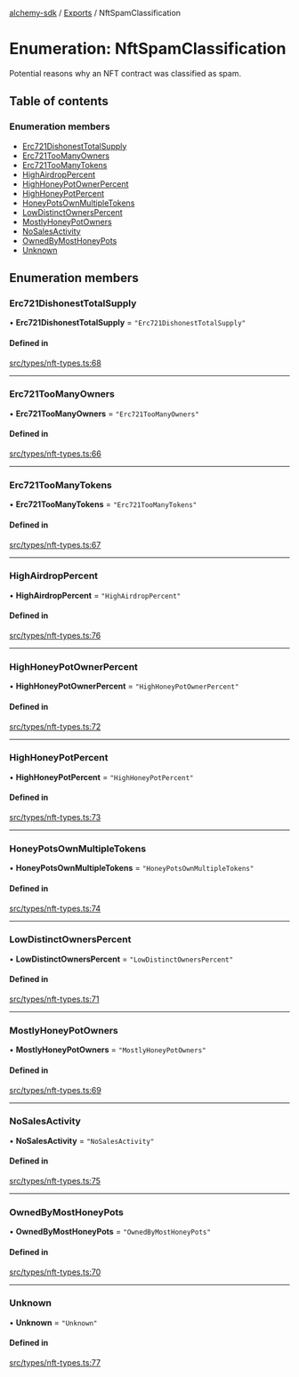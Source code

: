 [alchemy-sdk](../README.md) / [Exports](../modules.md) / NftSpamClassification

# Enumeration: NftSpamClassification

Potential reasons why an NFT contract was classified as spam.

## Table of contents

### Enumeration members

- [Erc721DishonestTotalSupply](NftSpamClassification.md#erc721dishonesttotalsupply)
- [Erc721TooManyOwners](NftSpamClassification.md#erc721toomanyowners)
- [Erc721TooManyTokens](NftSpamClassification.md#erc721toomanytokens)
- [HighAirdropPercent](NftSpamClassification.md#highairdroppercent)
- [HighHoneyPotOwnerPercent](NftSpamClassification.md#highhoneypotownerpercent)
- [HighHoneyPotPercent](NftSpamClassification.md#highhoneypotpercent)
- [HoneyPotsOwnMultipleTokens](NftSpamClassification.md#honeypotsownmultipletokens)
- [LowDistinctOwnersPercent](NftSpamClassification.md#lowdistinctownerspercent)
- [MostlyHoneyPotOwners](NftSpamClassification.md#mostlyhoneypotowners)
- [NoSalesActivity](NftSpamClassification.md#nosalesactivity)
- [OwnedByMostHoneyPots](NftSpamClassification.md#ownedbymosthoneypots)
- [Unknown](NftSpamClassification.md#unknown)

## Enumeration members

### Erc721DishonestTotalSupply

• **Erc721DishonestTotalSupply** = `"Erc721DishonestTotalSupply"`

#### Defined in

[src/types/nft-types.ts:68](https://github.com/alchemyplatform/alchemy-sdk-js/blob/4e3af22/src/types/nft-types.ts#L68)

___

### Erc721TooManyOwners

• **Erc721TooManyOwners** = `"Erc721TooManyOwners"`

#### Defined in

[src/types/nft-types.ts:66](https://github.com/alchemyplatform/alchemy-sdk-js/blob/4e3af22/src/types/nft-types.ts#L66)

___

### Erc721TooManyTokens

• **Erc721TooManyTokens** = `"Erc721TooManyTokens"`

#### Defined in

[src/types/nft-types.ts:67](https://github.com/alchemyplatform/alchemy-sdk-js/blob/4e3af22/src/types/nft-types.ts#L67)

___

### HighAirdropPercent

• **HighAirdropPercent** = `"HighAirdropPercent"`

#### Defined in

[src/types/nft-types.ts:76](https://github.com/alchemyplatform/alchemy-sdk-js/blob/4e3af22/src/types/nft-types.ts#L76)

___

### HighHoneyPotOwnerPercent

• **HighHoneyPotOwnerPercent** = `"HighHoneyPotOwnerPercent"`

#### Defined in

[src/types/nft-types.ts:72](https://github.com/alchemyplatform/alchemy-sdk-js/blob/4e3af22/src/types/nft-types.ts#L72)

___

### HighHoneyPotPercent

• **HighHoneyPotPercent** = `"HighHoneyPotPercent"`

#### Defined in

[src/types/nft-types.ts:73](https://github.com/alchemyplatform/alchemy-sdk-js/blob/4e3af22/src/types/nft-types.ts#L73)

___

### HoneyPotsOwnMultipleTokens

• **HoneyPotsOwnMultipleTokens** = `"HoneyPotsOwnMultipleTokens"`

#### Defined in

[src/types/nft-types.ts:74](https://github.com/alchemyplatform/alchemy-sdk-js/blob/4e3af22/src/types/nft-types.ts#L74)

___

### LowDistinctOwnersPercent

• **LowDistinctOwnersPercent** = `"LowDistinctOwnersPercent"`

#### Defined in

[src/types/nft-types.ts:71](https://github.com/alchemyplatform/alchemy-sdk-js/blob/4e3af22/src/types/nft-types.ts#L71)

___

### MostlyHoneyPotOwners

• **MostlyHoneyPotOwners** = `"MostlyHoneyPotOwners"`

#### Defined in

[src/types/nft-types.ts:69](https://github.com/alchemyplatform/alchemy-sdk-js/blob/4e3af22/src/types/nft-types.ts#L69)

___

### NoSalesActivity

• **NoSalesActivity** = `"NoSalesActivity"`

#### Defined in

[src/types/nft-types.ts:75](https://github.com/alchemyplatform/alchemy-sdk-js/blob/4e3af22/src/types/nft-types.ts#L75)

___

### OwnedByMostHoneyPots

• **OwnedByMostHoneyPots** = `"OwnedByMostHoneyPots"`

#### Defined in

[src/types/nft-types.ts:70](https://github.com/alchemyplatform/alchemy-sdk-js/blob/4e3af22/src/types/nft-types.ts#L70)

___

### Unknown

• **Unknown** = `"Unknown"`

#### Defined in

[src/types/nft-types.ts:77](https://github.com/alchemyplatform/alchemy-sdk-js/blob/4e3af22/src/types/nft-types.ts#L77)
